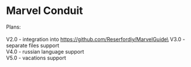 # Marvel Conduit

Plans:\
\
V2.0 - integration into https://github.com/Reserfordiy/MarvelGuide\
V3.0 - separate files support\
V4.0 - russian language support\
V5.0 - vacations support
